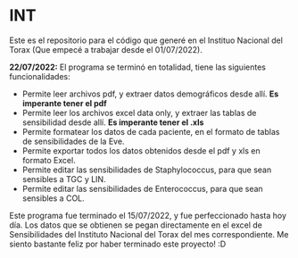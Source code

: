 # INT

Este es el repositorio para el código que generé en el Instituo Nacional del Torax (Que empecé a trabajar desde el 01/07/2022).

**22/07/2022:**  El programa se terminó en totalidad, tiene las siguientes funcionalidades:

- Permite leer archivos pdf, y extraer datos demográficos desde allí. **Es imperante tener el pdf**
- Permite leer los archivos excel data only, y extraer las tablas de sensibilidad desde allí. **Es imperante tener el .xls**
- Permite formatear los datos de cada paciente, en el formato de tablas de sensibilidades de la Eve.
- Permite exportar todos los datos obtenidos desde el pdf y xls en formato Excel.
- Permite editar las sensibilidades de Staphylococcus, para que sean sensibles a TGC y LIN.
- Permite editar las sensibilidades de Enterococcus, para que sean sensibles a COL.

Este programa fue terminado el 15/07/2022, y fue perfeccionado hasta hoy día. Los datos que se obtienen se pegan directamente en el excel de 
Sensibilidades del Instituto Nacional del Torax del mes correspondiente. Me siento bastante feliz por haber terminado este proyecto! :D
